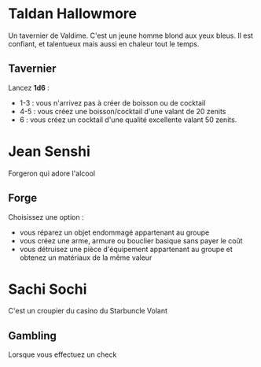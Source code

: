 # Taldan Hallowmore

Un tavernier de Valdime. C'est un jeune homme blond aux yeux bleus.
Il est confiant, et talentueux mais aussi en chaleur tout le temps.

## Tavernier

Lancez **1d6** : 
- 1-3 : vous n'arrivez pas à créer de boisson ou de cocktail
- 4-5 : vous créez une boisson/cocktail d'une valant de 20 zenits
- 6 : vous créez un cocktail d'une qualité excellente valant 50 zenits.

# Jean Senshi

Forgeron qui adore l'alcool

## Forge
Choisissez une option : 
- vous réparez un objet endommagé appartenant au groupe
- vous créez une arme, armure ou bouclier basique sans payer le coût
- vous détruisez une pièce d'équipement appartenant au groupe et obtenez un matériaux de la même valeur

# Sachi Sochi

C'est un croupier du casino du Starbuncle Volant

## Gambling
Lorsque vous effectuez un check 